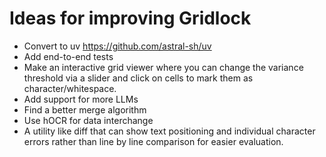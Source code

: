 # Ideas for improving Gridlock

* Convert to uv https://github.com/astral-sh/uv
* Add end-to-end tests
* Make an interactive grid viewer where you can change the variance
  threshold via a slider and click on cells to mark them as
  character/whitespace.
* Add support for more LLMs
* Find a better merge algorithm
* Use hOCR for data interchange
* A utility like diff that can show text positioning and individual
  character errors rather than line by line comparison for easier
  evaluation.
